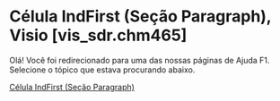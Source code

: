 
# Célula IndFirst (Seção Paragraph), Visio [vis_sdr.chm465]

Olá! Você foi redirecionado para uma das nossas páginas de Ajuda F1. Selecione o tópico que estava procurando abaixo.

[Célula IndFirst (Seção Paragraph)](http://msdn.microsoft.com/library/0f2e362a-3ace-787d-6326-b5bf707f0727%28Office.15%29.aspx)
